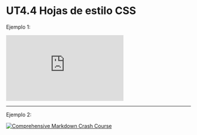 # UT4.4 Hojas de estilo CSS

Ejemplo 1:

<iframe width="320" height="180" src="https://www.youtube-nocookie.com/embed/FEa2diI2qgA" title="YouTube video player" frameborder="0" allow="accelerometer; autoplay; clipboard-write; encrypted-media; gyroscope; picture-in-picture" allowfullscreen="1"></iframe>

---

Ejemplo 2:

[![Comprehensive Markdown Crash Course](https://img.youtube.com/vi/FEa2diI2qgA/mqdefault.jpg)](https://www.youtube.com/watch?v=FEa2diI2qgA "Título alternativo")